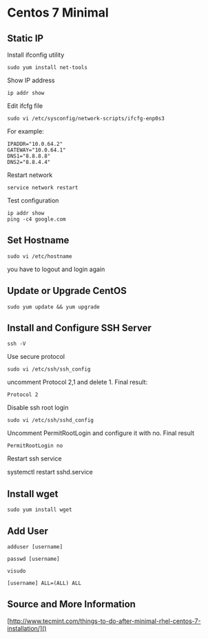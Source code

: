 # Centos 7 Minimal

## Static IP

Install ifconfig utility

    sudo yum install net-tools

Show IP address

    ip addr show

Edit ifcfg file

    sudo vi /etc/sysconfig/network-scripts/ifcfg-enp0s3

For example:

    IPADDR="10.0.64.2"
    GATEWAY="10.0.64.1"
    DNS1="8.8.8.8"
    DNS2="8.8.4.4"

Restart network

    service network restart

Test configuration

    ip addr show
    ping -c4 google.com

## Set Hostname

    sudo vi /etc/hostname

you have to logout and login again

## Update or Upgrade CentOS

    sudo yum update && yum upgrade

## Install and Configure SSH Server

    ssh -V

Use secure protocol

    sudo vi /etc/ssh/ssh_config

uncomment Protocol 2,1 and delete 1. Final result:

    Protocol 2

Disable ssh root login

    sudo vi /etc/ssh/sshd_config

Uncomment PermitRootLogin and configure it with no. Final result

    PermitRootLogin no

Restart ssh service

systemctl restart sshd.service

## Install wget

    sudo yum install wget

## Add User

    adduser [username]

    passwd [username]

    visudo

    [username] ALL=(ALL) ALL

## Source and More Information

[http://www.tecmint.com/things-to-do-after-minimal-rhel-centos-7-installation/]()